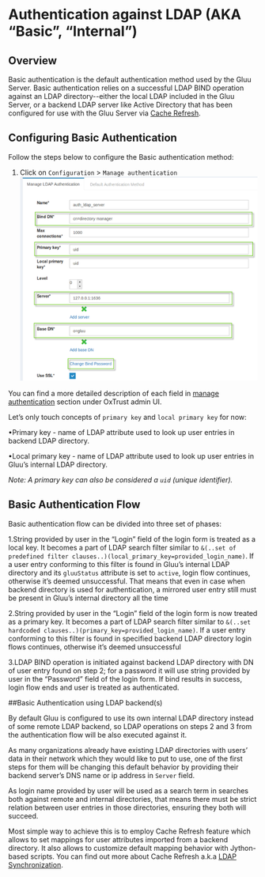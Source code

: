# Authentication against LDAP (AKA “Basic”, “Internal”)

## Overview
Basic authentication is the default authentication method used by the Gluu Server. Basic authentication relies on a successful 
LDAP BIND operation against an LDAP directory--either the local LDAP included in the Gluu Server, or a backend LDAP server like Active Directory that has been configured for use with the Gluu Server via [Cache Refresh](../admin-guide/user-group.md/#ldap-synchronization). 

## Configuring Basic Authentication
Follow the steps below to configure the Basic authentication method:

1. Click on `Configuration` > `Manage authentication` 
![basic](../img/user-authn/basicauthn.png)


You can find a more detailed description of each field in 
[manage authentication](../admin-guide/oxtrust-ui/#manage-authentication) 
section under OxTrust admin UI. 

Let’s only touch concepts of `primary key` and `local primary key` for now:

•Primary key - name of LDAP attribute used to look up user entries in backend LDAP directory. 

•Local primary key -  name of LDAP attribute used to look up user entries in Gluu’s 
internal LDAP directory.

_Note: A primary key can also be considered a `uid` (unique identifier)._

## Basic Authentication Flow

Basic authentication flow can be divided into three set of phases:

1.String provided by user in the “Login” field of the login form is treated as a local key. 
It becomes a part of LDAP search filter similar to 
`&(..set of predefined filter clauses..)(local_primary_key=provided_login_name)`. 
If a user entry conforming to this filter is found in Gluu’s internal LDAP directory and 
its `gluuStatus` attribute is set to `active`, login flow continues, 
otherwise it’s deemed unsuccessful. That means that even in case when backend 
directory is used for authentication, a mirrored user entry still must be present in 
Gluu’s internal directory all the time

2.String provided by user in the “Login” field of the login form is now treated as a 
primary key. It becomes a part of LDAP search filter similar to 
`&(..set hardcoded clauses..)(primary_key=provided_login_name)`. 
If a user entry conforming to this filter is found in specified backend LDAP directory 
login flows continues, otherwise it’s deemed unsuccessful

3.LDAP BIND operation is initiated against backend LDAP directory with DN 
of user entry found on step 2; for a password it will use string provided 
by user in the “Password” field of the login form. If bind results in success, 
login flow ends and user is treated as authenticated.

##Basic Authentication using LDAP backend(s)

By default Gluu is configured to use its own internal LDAP directory instead of 
some remote LDAP backend, so LDAP operations on steps 2 and 3 from the authentication flow 
will be also executed against it. 

As many organizations already have existing LDAP directories with users’ 
data in their network which they would like to put to use, one of the first steps for 
them will be changing this default behavior by providing their backend server’s DNS name 
or ip address  in `Server` field. 

As login name provided by user will be used as a search 
term in searches both against remote and internal directories, that means there must be 
strict relation between user entries in those directories, ensuring they both will succeed. 

Most simple way to achieve this is to employ Cache Refresh feature which allows to set 
mappings for user attributes imported from a backend directory. 
It also allows to customize default mapping behavior with Jython-based scripts. 
You can find out more about Cache Refresh a.k.a 
[LDAP Synchronization](../user-group/#ldap-synchronization).

